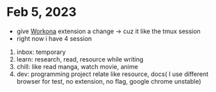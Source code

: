 # Feb 5, 2023

- give [Workona](Workona.md) extension a change -> cuz it like the tmux session
- right now i have 4 session

1. inbox: temporary
2. learn: research, read, resource while writing
3. chill: like read manga, watch movie, anime
4. dev: programming project relate like resource, docs( I use different browser for test, no extension, no flag, google chrome unstable)